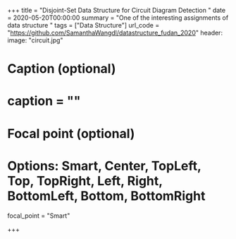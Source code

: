 +++
title = "Disjoint-Set Data Structure for Circuit Diagram Detection "
date = 2020-05-20T00:00:00
summary = "One of the interesting assignments of data structure "
tags = ["Data Structure"]
url_code = "https://github.com/SamanthaWangdl/datastructure_fudan_2020"
header:  image: "circuit.jpg"

# Caption (optional)
# caption = ""

# Focal point (optional)
# Options: Smart, Center, TopLeft, Top, TopRight, Left, Right, BottomLeft, Bottom, BottomRight
focal_point = "Smart"

+++
